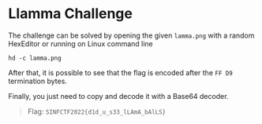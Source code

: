 # Llamma Challenge

The challenge can be solved by opening the given `lamma.png`
with a random HexEditor or running on Linux command line 

```shell
hd -c lamma.png
```

After that, it is possible to see that the flag is encoded after the `FF D9` termination bytes.

Finally, you just need to copy and decode it with a Base64 decoder.

> Flag: `SINFCTF2022{d1d_u_s33_lLAmA_bAlLS}`
